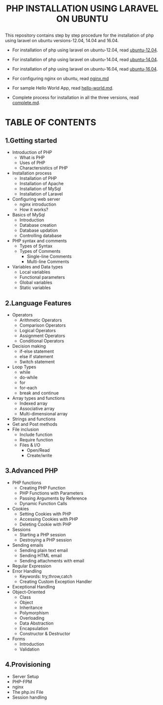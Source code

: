 # <p align="center"> PHP INSTALLATION USING LARAVEL ON UBUNTU</p>

This repository contains step by step procedure for the installation of php using laravel on ubuntu versions-12.04, 14.04 and 16.04.

* For installation of php using laravel on ubuntu-12.04, read [ubuntu-12.04](https://github.com/Greycampus/phplaravel/blob/master/Documents/ubuntu-12.04.md).

* For installation of php using laravel on ubuntu-14.04, read [ubuntu-14.04](https://github.com/Greycampus/phplaravel/blob/master/Documents/ubuntu-14.04.md).

* For installation of php using laravel on ubuntu-16.04, read [ubuntu-16.04](https://github.com/Greycampus/phplaravel/blob/master/Documents/ubuntu-16.04.md).

* For configuring nginx on ubuntu, read [nginx.md](https://github.com/Greycampus/phplaravel/blob/master/Documents/nginx.md)

* For sample Hello World App, read [hello-world.md](https://github.com/Greycampus/phplaravel/blob/master/hello-world.md).

* Complete process for installation in all the three versions, read [complete.md](https://github.com/Greycampus/phplaravel/blob/master/complete.md).

# TABLE OF CONTENTS

## 1.Getting started
- Introduction of PHP
  * What is PHP
  * Uses of PHP
  * Charactersistics of PHP
- Installation process
  * Installation of PHP
  * Installation of Apache
  * Installation of MySql
  * Installation of Laravel
- Configuring web server
  * nginx introduction
  * How it works?
- Basics of MySql
  * Introduction
  * Database creation
  * Database updation
  * Controlling database
- PHP syntax and comments
  * Types of Syntax
  * Types of Comments
    - Single-line Comments
    - Multi-line Comments
- Variables and Data types
  * Local variables
  * Functional parameters
  * Global variables
  * Static variables

## 2.Language Features
- Operators
  * Arithmetic Operators
  * Comparison Operators
  * Logical Operators
  * Assignment Operators
  * Conditional Operators
- Decision making
  * if-else statement
  * else if statement
  * Switch statement
- Loop Types
  * while
  * do-while
  * for
  * for-each
  * break and continue
- Array types and functions
  * Indexed array
  * Associative array
  * Multi-dimensional array
- Strings and functions
- Get and Post methods
- File inclusion
  * Include function
  * Require function
  * Files & I/O
    - Open/Read
    - Create/write

## 3.Advanced PHP
- PHP functions
  * Creating PHP Function
  * PHP Functions with Parameters
  * Passing Arguments by Reference
  * Dynamic Function Calls
- Cookies
  * Setting Cookies with PHP
  * Accessing Cookies with PHP
  * Deleting Cookie with PHP
- Sessions
  * Starting a PHP session
  * Destroying a PHP session
- Sending emails
  * Sending plain text email
  * Sending HTML email
  * Sending attachments with email
- Regular Expression
- Error Handling
  * Keywords: try,throw,catch
  * Creating Custom Exception Handler
- Exceptional Handling
- Object-Oriented
  * Class 
  * Object 
  * Inheritance 
  * Polymorphism 
  * Overloading 
  * Data Abstraction 
  * Encapsulation 
  * Constructor & Destructor
- Forms
  * Introduction
  * Validation

## 4.Provisioning
- Server Setup
- PHP-FPM
- nginx
- The php.ini File
- Session handling


 











 
